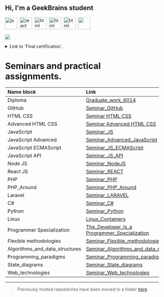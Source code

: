 ## Hi, I'm a GeekBrains student
<img src="https://cdn.jsdelivr.net/gh/devicons/devicon@latest/icons/javascript/javascript-original.svg" title="js" width="40" height="40"/>&nbsp;
<img src="https://cdn.jsdelivr.net/gh/devicons/devicon@latest/icons/react/react-original-wordmark.svg" title="react" width="40" height="40"/>&nbsp;
<img src="https://cdn.jsdelivr.net/gh/devicons/devicon@latest/icons/html5/html5-plain-wordmark.svg" title="html" width="40" height="40"/>&nbsp;
<img src="https://cdn.jsdelivr.net/gh/devicons/devicon@latest/icons/css3/css3-original-wordmark.svg" title="html" width="40" height="40"/>&nbsp;
<img src="https://cdn.jsdelivr.net/gh/devicons/devicon@latest/icons/sass/sass-original.svg" title="html" width="40" height="40"/>&nbsp;
<img src="https://cdn.jsdelivr.net/gh/devicons/devicon@latest/icons/composer/composer-original.svg" width="40" height="40"/>&nbsp;

![](http://github-profile-summary-cards.vercel.app/api/cards/profile-details?username=lemaks85&theme=2077)

<details>      
<summary> Link to `Final certification`. </summary>

# Final certification.
|Name block|Link|
|:-|:-|
|Block Java|[Final certification Java](./Final_control_work_on_the_java_block/)|
|Block Linux|[Final certification Linix](./Final_control_work_on_the_linux_block/)|
|Block Main Start|[Final certification MainStart](./Final_control_work_on_the_main_block/)|
|Block MySQL|[Final certification MySQL](./Final_control_work_on_the_MySQL_block/)|  

</details>

# Seminars and practical assignments.

|Name block|Link|
|:-|:-|
|Diploma|[Graduate_work_6014](./Graduate_work_6014/)|
|GitHub|[Seminar_GitHub](./Seminar_GitHub/)|
|HTML CSS|[Seminar HTML CSS](./Seminar%20HTML%20CSS/)|
|Advanced HTML CSS|[Seminar Advanced HTML CSS](./Seminar%20Advanced%20HTML%20CSS/)|
|JavaScript|[Seminar_JS](./Seminar_JS/)|
|JavaScript Advanced|[Seminar_Advanced_JavaScript](./Seminar_Advanced_JavaScript/)|
|JavaScript ECMAScript|[Seminar_JS_ECMAScript](./Seminar_JS_ECMAScript/)|
|JavaScript API|[Seminar_JS_API](./Seminar_JS_API/)|
|Node JS|[Seminar_NodeJS](./Seminar_NodeJS/)|
|React JS|[Seminar_REACT](./Seminar_REACT/)|
|PHP|[Seminar_PHP](./Seminar_PHP/)|
|PHP_Around|[Seminar_PHP_Around](./Seminar_PHP_Around/)|
|Laravel|[Seminar_LARAVEL](./Seminar_LARAVEL/)|
|C#|[Seminar_C#](./Seminar_C#/)|
|Python|[Seminar_Python](./Seminar_Python/)|
|Linux|[Linux_Containers](./Linux_Containers/)|
|Programmer Specialization|[The_Developer_Is_a Programmer_Specialization](./The_Developer_Is_a%20Programmer_Specialization/)|
|Flexible methodologies|[Seminar_Flexible_methodologies](./Seminar_Flexible_methodologies/)|
|Algorithms_and_data_structures|[Seminar_Algorithms_and_data_structures](./Seminar_Algorithms_and_data_structures/)
|Programming_paradigms|[Seminar_Programming_paradigms](./Seminar_Programming_paradigms/)|
|State_diagrams|[Seminar_State_diagrams](./Seminar_State_diagrams/)|
|Web_technologies|[Seminar_Web_technologies](./Seminar_Web_technologies/)|

---
 > Previously hosted repositories have been moved to a folder [here](./Other_works_and_projects/)

          
          
          
          
<!--
**lemaks85/lemaks85** is a ✨ _special_ ✨ repository because its `README.md` (this file) appears on your GitHub profile.

Here are some ideas to get you started:

- 🔭 I’m currently working on ...
- 🌱 I’m currently learning ...
- 👯 I’m looking to collaborate on ...
- 🤔 I’m looking for help with ...
- 💬 Ask me about ...
- 📫 How to reach me: ...
- 😄 Pronouns: ...
- ⚡ Fun fact: ...
-->

